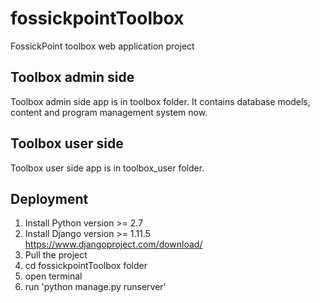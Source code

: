 # fossickpointToolbox
FossickPoint toolbox web application project

## Toolbox admin side
Toolbox admin side app is in toolbox folder. It contains database models, content and program management system now.

## Toolbox user side
Toolbox user side app is in toolbox_user folder.

## Deployment
1. Install Python version >= 2.7
2. Install Django version >= 1.11.5 https://www.djangoproject.com/download/
3. Pull the project
4. cd fossickpointToolbox folder
5. open terminal
6. run 'python manage.py runserver'
